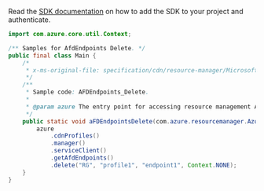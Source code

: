 Read the [SDK documentation](https://github.com/Azure/azure-sdk-for-java/blob/azure-resourcemanager_2.15.0/sdk/resourcemanager/azure-resourcemanager/README.md) on how to add the SDK to your project and authenticate.

```java
import com.azure.core.util.Context;

/** Samples for AfdEndpoints Delete. */
public final class Main {
    /*
     * x-ms-original-file: specification/cdn/resource-manager/Microsoft.Cdn/stable/2021-06-01/examples/AFDEndpoints_Delete.json
     */
    /**
     * Sample code: AFDEndpoints_Delete.
     *
     * @param azure The entry point for accessing resource management APIs in Azure.
     */
    public static void aFDEndpointsDelete(com.azure.resourcemanager.AzureResourceManager azure) {
        azure
            .cdnProfiles()
            .manager()
            .serviceClient()
            .getAfdEndpoints()
            .delete("RG", "profile1", "endpoint1", Context.NONE);
    }
}
```
